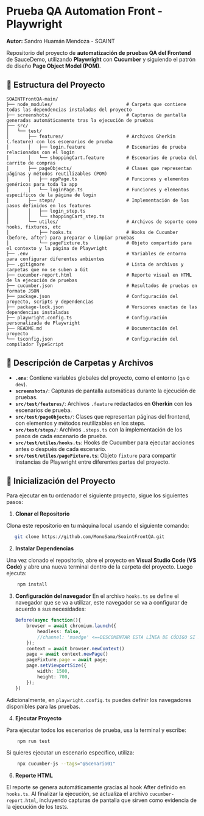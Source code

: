 # Prueba QA Automation Front - Playwright  

**Autor:** Sandro Huamán Mendoza - SOAINT  

Repositorio del proyecto de **automatización de pruebas QA del Frontend** de SauceDemo, utilizando **Playwright** con **Cucumber** y siguiendo el patrón de diseño **Page Object Model (POM)**.  

## 📁 Estructura del Proyecto

```
SOAINTFrontQA-main/
├── node_modules/                           # Carpeta que contiene todas las dependencias instaladas del proyecto
├── screenshots/                            # Capturas de pantalla generadas automáticamente tras la ejecución de pruebas
├── src/
│   └── test/
│       ├── features/                       # Archivos Gherkin (.feature) con los escenarios de prueba
│       │   ├── login.feature               # Escenarios de prueba relacionados con el login
│       │   └── shoppingCart.feature        # Escenarios de prueba del carrito de compras
│       ├── pageObjects/                    # Clases que representan páginas y métodos reutilizables (POM)
│       │   ├── appPage.ts                  # Funciones y elementos genéricos para toda la app
│       │   └── loginPage.ts                # Funciones y elementos específicos de la página de login
│       ├── steps/                          # Implementación de los pasos definidos en los features
│       │   ├── login_step.ts
│       │   └── shoppingCart_step.ts
│       └── utiles/                         # Archivos de soporte como hooks, fixtures, etc
│           ├── hooks.ts                    # Hooks de Cucumber (before, after) para preparar o limpiar pruebas
│           └── pageFixture.ts              # Objeto compartido para el contexto y la página de Playwright
├── .env                                    # Variables de entorno para configurar diferentes ambientes
├── .gitignore                              # Lista de archivos y carpetas que no se suben a Git
├── cucumber-report.html                    # Reporte visual en HTML de la ejecución de pruebas
├── cucumber.json                           # Resultados de pruebas en formato JSON
├── package.json                            # Configuración del proyecto, scripts y dependencias
├── package-lock.json                       # Versiones exactas de las dependencias instaladas
├── playwright.config.ts                    # Configuración personalizada de Playwright
├── README.md                               # Documentación del proyecto
└── tsconfig.json                           # Configuración del compilador TypeScript
```

## 🔹 Descripción de Carpetas y Archivos

- **`.env`**: Contiene variables globales del proyecto, como el entorno (`qa` o `dev`).  
- **`screenshots/`**: Capturas de pantalla automáticas durante la ejecución de pruebas.  
- **`src/test/features/`**: Archivos `.feature` redactados en **Gherkin** con los escenarios de prueba.  
- **`src/test/pageObjects/`**: Clases que representan páginas del frontend, con elementos y métodos reutilizables en los steps.  
- **`src/test/steps/`**: Archivos `.steps.ts` con la implementación de los pasos de cada escenario de prueba.  
- **`src/test/utiles/hooks.ts`**: Hooks de Cucumber para ejecutar acciones antes o después de cada escenario.  
- **`src/test/utiles/pageFixture.ts`**: Objeto `fixture` para compartir instancias de Playwright entre diferentes partes del proyecto.  

## 🚀 Inicialización del Proyecto

Para ejecutar en tu ordenador el siguiente proyecto, sigue los siguientes pasos:

1. **Clonar el Repositorio**

Clona este repositorio en tu máquina local usando el siguiente comando:

```bash
   git clone https://github.com/MonoSama/SoaintFrontQA.git
```

2. **Instalar Dependencias**

Una vez clonado el repositorio, abre el proyecto en **Visual Studio Code (VS Code)** y abre una nueva terminal dentro de la carpeta del proyecto. Luego ejecuta:

```bash
    npm install
```

3. **Configuración del navegador**
En el archivo `hooks.ts` se define el navegador que se va a utilizar, este navegador se va a configurar de acuerdo a sus necesidades:

    ```ts
    Before(async function(){
        browser = await chromium.launch({
            headless: false, 
            //channel: 'msedge' <==DESCOMENTAR ESTA LÍNEA DE CÓDIGO SI SE DESEA USAR EDGE O CAMBIAR OTRO CHANEEL
        });
        context = await browser.newContext()
        page = await context.newPage()
        pageFixture.page = await page;
        page.setViewportSize({
            width: 1500, 
            height: 700,
        });
    })
    ```
    
Adicionalmente, en `playwright.config.ts` puedes definir los navegadores disponibles para las pruebas.

4. **Ejecutar Proyecto**

Para ejecutar todos los escenarios de prueba, usa la terminal y escribe:

```bash
    npm run test   
```

Si quieres ejecutar un escenario específico, utiliza:

```bash
    npx cucumber-js --tags="@Scenario01"   
```

6. **Reporte HTML**

El reporte se genera automáticamente gracias al hook After definido en `hooks.ts`. Al finalizar la ejecución, se actualiza el archivo `cucumber-report.html`, incluyendo capturas de pantalla que sirven como evidencia de la ejecución de los tests.